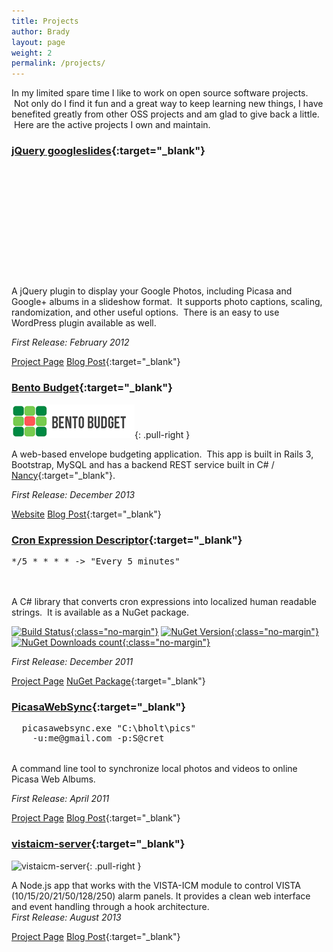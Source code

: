 ```yaml
---
title: Projects
author: Brady
layout: page
weight: 2
permalink: /projects/
---
```

In my limited spare time I like to work on open source software projects.  Not only do I find it fun and a great way to keep learning new things, I have benefited greatly from other OSS projects and am glad to give back a little.  Here are the active projects I own and maintain.

### [jQuery googleslides](http://bradyholt.github.io/jquery-googleslides/){:target="_blank"}
<div class="google-slides pull-right" style="width:262px; height:176px;" data-userid="115528839112598673902" data-albumid="5710317752556741025" data-imgmax="260"></div>

A jQuery plugin to display your Google Photos, including Picasa and Google+ albums in a slideshow format.  It supports photo captions, scaling, randomization, and other useful options.  There is an easy to use WordPress plugin available as well.

*First Release: February 2012*

[Project Page](http://bradyholt.github.io/jquery-googleslides/) [Blog Post](/jquery-googleslides-project/){:target="_blank"}

### [Bento Budget](http://www.bentobudget.com){:target="_blank"}
![Alt text](/media/logo-small.png){: .pull-right }

A web-based envelope budgeting application.  This app is built in Rails 3, Bootstrap, MySQL and has a backend REST service built in C# / [Nancy](http://nancyfx.org/){:target="_blank"}.

*First Release: December 2013*

[Website](http://www.bentobudget.com/) [Blog Post](/bento-budget/){:target="_blank"}

### [Cron Expression Descriptor](http://bradyholt.github.io/cron-expression-descriptor/){:target="_blank"}
<div class="pull-right" style="height: 50px; width: 300px;">
  <pre>*/5 * * * * -&gt; "Every 5 minutes"</pre>
</div>

A C# library that converts cron expressions into localized human readable strings.  It is available as a NuGet package.

[![Build Status](https://img.shields.io/travis/bradyholt/cron-expression-descriptor.svg?branch=master){:class="no-margin"}](https://travis-ci.org/bradyholt/cron-expression-descriptor)
[![NuGet Version](https://img.shields.io/nuget/v/CronExpressionDescriptor.svg){:class="no-margin"}](https://www.nuget.org/packages/CronExpressionDescriptor/)
[![NuGet Downloads count](https://img.shields.io/nuget/dt/CronExpressionDescriptor.svg){:class="no-margin"}](https://www.nuget.org/packages/CronExpressionDescriptor/)

*First Release: December 2011*

[Project Page](http://cronexpressiondescriptor.azurewebsites.net/) [NuGet Package](https://www.nuget.org/packages/CronExpressionDescriptor/){:target="_blank"}

### [PicasaWebSync](http://bradyholt.github.io/picasawebsync/){:target="_blank"}
<div class="pull-right" style="height: 50px; width: 375px;">
  <pre>
  picasawebsync.exe "C:\bholt\pics"
    -u:me@gmail.com -p:S@cret</pre>
</div>

A command line tool to synchronize local photos and videos to online Picasa Web Albums.

*First Release: April 2011*

[Project Page](http://bradyholt.github.io/picasawebsync/) [Blog Post](/picasawebsync-project){:target="_blank"}

### [vistaicm-server](https://github.com/bradyholt/vistaicm-server){:target="_blank"}
![vistaicm-server](https://raw.github.com/bradyholt/vistaicm-server/gh-pages/screenshot.png){: .pull-right }

A Node.js app that works with the VISTA-ICM module to control VISTA (10/15/20/21/50/128/250) alarm panels. It provides a clean web interface and event handling through a hook architecture.<br /> <em>First Release: August 2013</em>

[Project Page](https://github.com/bradyholt/vistaicm-server/) [Blog Post](/vistaicm-server){:target="_blank"}



<link href="/lib/googleslides/jquery.googleslides.css" rel="stylesheet" type="text/css" />
 <script src="https://code.jquery.com/jquery-2.1.4.min.js" type="text/javascript"></script>
 <script src="/lib/googleslides/jquery.googleslides.js" type="text/javascript"></script>
 <script>
  $(document).ready(function(){
    $('.google-slides').each(function(index) {
      var options = {
         userid: $(this).attr('data-userid'),
         albumid: $(this).attr('data-albumid'),
         imgmax: $(this).attr('data-imgmax'),
         maxresults: 100
      };

      $(this).googleslides(options);
    });
  });
 </script>
